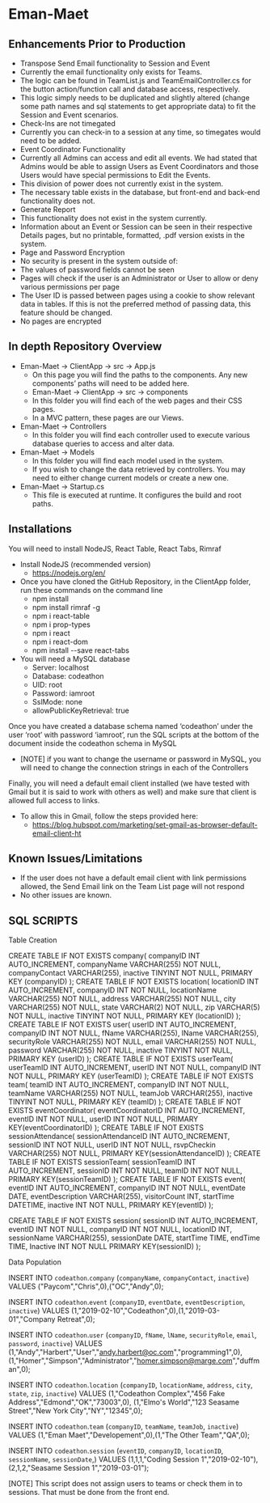 # Eman-Maet


## Enhancements Prior to Production
* Transpose Send Email functionality to Session and Event
* Currently the email functionality only exists for Teams.
* The logic can be found in TeamList.js and TeamEmailController.cs for the button action/function call and database access, respectively.
* This logic simply needs to be duplicated and slightly altered (change some path names and sql statements to get appropriate data) to fit the Session and Event scenarios.
* Check-Ins are not timegated
* Currently you can check-in to a session at any time, so timegates would need to be added.
* Event Coordinator Functionality
* Currently all Admins can access and edit all events. We had stated that Admins would be able to assign Users as Event Coordinators and those Users would have special permissions to Edit the Events.
* This division of power does not currently exist in the system.
* The necessary table exists in the database, but front-end and back-end functionality does not. 
* Generate Report
* This functionality does not exist in the system currently.
* Information about an Event or Session can be seen in their respective Details pages, but no printable, formatted, .pdf version exists in the system.
* Page and Password Encryption
* No security is present in the system outside of:
* The values of password fields cannot be seen
* Pages will check if the user is an Administrator or User to allow or deny various permissions per page
* The User ID is passed between pages using a cookie to show relevant data in tables. If this is not the preferred method of passing data, this feature should be changed.
* No pages are encrypted

## In depth Repository Overview
* Eman-Maet → ClientApp → src → App.js
  * On this page you will find the paths to the components. Any new components’ paths will need to be added here.
  * Eman-Maet → ClientApp → src → components
  * In this folder you will find each of the web pages and their CSS pages.
  * In a MVC pattern, these pages are our Views.
* Eman-Maet → Controllers
  * In this folder you will find each controller used to execute various database queries to access and alter data. 
* Eman-Maet → Models
  * In this folder you will find each model used in the system.
  * If you wish to change the data retrieved by controllers. You may need to either change current models or create a new one.
* Eman-Maet → Startup.cs
  * This file is executed at runtime. It configures the build and root paths.

## Installations
You will need to install NodeJS, React Table, React Tabs, Rimraf
* Install NodeJS (recommended version)
  * https://nodejs.org/en/ 
* Once you have cloned the GitHub Repository, in the ClientApp folder, run these commands on the command line
  * npm install
  * npm install rimraf -g
  * npm i react-table
  * npm i prop-types
  * npm i react
  * npm i react-dom
  * npm install --save react-tabs
* You will need a MySQL database
  * Server: localhost
  * Database: codeathon
  * UID: root
  * Password: iamroot
  * SslMode: none
  * allowPublicKeyRetrieval: true

Once you have created a database schema named ‘codeathon’ under the user ‘root’ with password ‘iamroot’, run the SQL scripts at the bottom of the document inside the codeathon schema in MySQL
* [NOTE] if you want to change the username or password in MySQL, you will need to change the connection strings in each of the Controllers

Finally, you will need a default email client installed (we have tested with Gmail but it is said to work with others as well) and make sure that client is allowed full access to links.
* To allow this in Gmail, follow the steps provided here:
  * https://blog.hubspot.com/marketing/set-gmail-as-browser-default-email-client-ht

## Known Issues/Limitations
* If the user does not have a default email client with link permissions allowed, the Send Email link on the Team List page will not respond
* No other issues are known.


## SQL SCRIPTS

Table Creation

CREATE TABLE IF NOT EXISTS  company(
    companyID INT AUTO_INCREMENT,
    companyName VARCHAR(255) NOT NULL,
    companyContact VARCHAR(255),
    inactive TINYINT NOT NULL,
    PRIMARY KEY (companyID)
);
CREATE TABLE IF NOT EXISTS
location(
    locationID INT AUTO_INCREMENT,
    companyID INT NOT NULL,
    locationName VARCHAR(255) NOT NULL,
    address VARCHAR(255) NOT NULL,
    city VARCHAR(255) NOT NULL,
    state VARCHAR(2) NOT NULL,
    zip VARCHAR(5) NOT NULL,
    inactive TINYINT NOT NULL,
    PRIMARY KEY (locationID)
);
CREATE TABLE IF NOT EXISTS
user(
    userID INT AUTO_INCREMENT,
    companyID INT NOT NULL,
    fName VARCHAR(255),
    lName VARCHAR(255),
    securityRole VARCHAR(255) NOT NULL,
    email VARCHAR(255) NOT NULL,
    password VARCHAR(255) NOT NULL,
    inactive TINYINT NOT NULL,
    PRIMARY KEY (userID)
);
CREATE TABLE IF NOT EXISTS
userTeam(
    userTeamID INT AUTO_INCREMENT,
    userID INT NOT NULL,
    companyID INT NOT NULL,
    PRIMARY KEY (userTeamID)
);
CREATE TABLE IF NOT EXISTS
team(
    teamID INT AUTO_INCREMENT,
    companyID INT NOT NULL,
    teamName VARCHAR(255) NOT NULL,
    teamJob VARCHAR(255),
    inactive TINYINT NOT NULL,
    PRIMARY KEY (teamID)
);
CREATE TABLE IF NOT EXISTS
eventCoordinator(
    eventCoordinatorID INT AUTO_INCREMENT,
    eventID INT NOT NULL,
    userID INT NOT NULL,
    PRIMARY KEY(eventCoordinatorID)
);
CREATE TABLE IF NOT EXISTS
sessionAttendance(
    sessionAttendanceID INT AUTO_INCREMENT,
    sessionID INT NOT NULL,
    userID INT NOT NULL,
    rsvpCheckin VARCHAR(255) NOT NULL,
    PRIMARY KEY(sessionAttendanceID)
);
CREATE TABLE IF NOT EXISTS
sessionTeam(
    sessionTeamID INT AUTO_INCREMENT,
    sessionID INT NOT NULL,
    teamID INT NOT NULL,
    PRIMARY KEY(sessionTeamID)
);
CREATE TABLE IF NOT EXISTS
event(
    eventID INT AUTO_INCREMENT,
    companyID INT NOT NULL,
    eventDate DATE,
    eventDescription VARCHAR(255),
    visitorCount INT,
    startTime DATETIME,
    inactive INT NOT NULL,
    PRIMARY KEY(eventID)
);

CREATE TABLE IF NOT EXISTS
session(
    sessionID INT AUTO_INCREMENT,
    eventID INT NOT NULL,
    companyID INT NOT NULL,
    locationID INT,
    sessionName VARCHAR(255),
    sessionDate DATE,
    startTime TIME,
    endTime TIME,
    Inactive INT NOT NULL
    PRIMARY KEY(sessionID)
);


Data Population

INSERT INTO `codeathon`.`company`
(`companyName`,
`companyContact`,
`inactive`)
VALUES
("Paycom","Chris",0),("OC","Andy",0);


INSERT INTO `codeathon`.`event`
(`companyID`,
`eventDate`,
`eventDescription`,
`inactive`)
VALUES
(1,"2019-02-10","Codeathon",0),(1,"2019-03-01","Company Retreat",0);


INSERT INTO `codeathon`.`user`
(`companyID`,
`fName`,
`lName`,
`securityRole`,
`email`,
`password`,
`inactive`)
VALUES
(1,"Andy","Harbert","User","andy.harbert@oc.com","programming1",0),
(1,"Homer","Simpson","Administrator","homer.simpson@marge.com","duffman",0);

INSERT INTO `codeathon`.`location`
(`companyID`,
`locationName`,
`address`,
`city`,
`state`,
`zip`,
`inactive`)
VALUES
(1,"Codeathon Complex","456 Fake Address","Edmond","OK","73003",0),
(1,"Elmo's World","123 Seasame Street","New York City","NY","12345",0);

INSERT INTO `codeathon`.`team`
(`companyID`,
`teamName`,
`teamJob`,
`inactive`)
VALUES
(1,"Eman Maet","Developement",0),(1,"The Other Team","QA",0);

INSERT INTO `codeathon`.`session`
(`eventID`,
`companyID`,
`locationID`,
`sessionName`,
`sessionDate`,)
VALUES
(1,1,1,"Coding Session 1","2019-02-10"),
(2,1,2,"Seasame Session 1","2019-03-01"); 


[NOTE] This script does not assign users to teams or check them in to sessions. That must be done from the front end.
